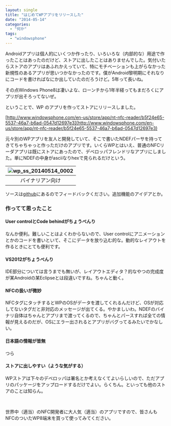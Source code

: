 ```yaml
---
layout: single
title: "はじめてWPアプリをリリースした"
date: "2014-05-14"
categories: 
  - "何か"
tags: 
  - "windowsphone"
---
```


Androidアプリは個人的にいくつか作ったり、いろいろな（内部的な）用途で作ったことはあったのだけど、ストアに出したことはありませんでした。気付いたらストアのアプリはあふれかえっていて、特にモチベーションも上がらなかった新規性のあるアプリが思いつかなかったのです。僕がAndroid黎明期にそれなりにコードを書ければなにか出していたのだろうけど。5年って長いね。

その点Windows Phone8は凄いよな、ローンチから1年半経ってもまだろくにアプリが出そろってないぜ。

ということで、WP のアプリを作ってストアにリリースしました。

[http://www.windowsphone.com/en-us/store/app/nt-nfc-reader/b5f24e65-5537-46a7-b6ad-0547d12697e3](http://www.windowsphone.com/en-us/store/app/nt-nfc-reader/b5f24e65-5537-46a7-b6ad-0547d12697e3)

元々別のWPアプリを友人と開発していて、そこで書いたNDEFパーサを持ってきてちゃちゃっと作っただけのアプリです。いくらWPとはいえ、普通のNFCリーダアプリは既にストアにあったので、デベロッパフレンドリなアプリにしました。単にNDEFの中身がasciiなりhexで見られるだけという。

| ![wp_ss_20140514_0002](https://blog.naotaco.com/assets/images/posts/2014/05/wp_ss_20140514_0002-180x300.png) |
|:--:|
|  バイナリアン向け |

ソースは[github](https://github.com/naotaco/NT_NFC_Reader)にあるのでフィードバックください。追加機能のアイデアとか。

### 作ってて思ったこと

#### User controlとCode behindがちょうべんり

なんか便利。難しいことはよくわからないので、User controlにアニメーションとかのコードを書いといて、そこにデータを放り込む的な。動的なレイアウトを作るときにとても便利です。

#### VS2012がちょうべんり

IDE部分については言うまでも無いが、レイアウトエディタ？的なやつの完成度が某Androidの某Eclipseとは段違いですね。ちゃんと動く。

#### NFCの扱いが微妙

NFCタグにタッチするとWPのOSがデータを渡してくれるんだけど、OSが対応してないタグだと非対応のメッセージが出てくる。やかましいわ。NDEFのバイナリ自体はちゃんとアプリまで渡ってくるので、ちゃんとパースすれば全ての情報が見えるのだが、OSにエラー出されるとアプリがバグってるみたいでかなしい。

#### 日本語の情報が皆無

つら

#### ストアに出しやすい（ような気がする）

WPストアは下々のデベロッパは署名とか考えなくてよいらしいので、ただアプリのパッケージをアップロードするだけでよい。らくちん。といっても他のストアのことは知らん。

 

世界中（適当）のNFC開発者に大人気（適当）のアプリですので、皆さんもNFCのついたWP8端末を買って使ってみてください。
